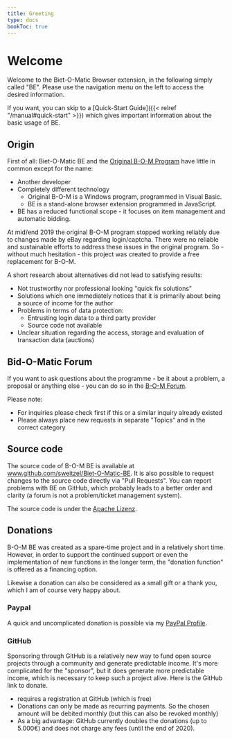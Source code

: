 ```yaml
---
title: Greeting
type: docs
bookToc: true
---
```


# Welcome

Welcome to the Biet-O-Matic Browser extension, in the following simply called "BE".
Please use the navigation menu on the left to access the desired information.

If you want, you can skip to a [Quick-Start Guide]({{< relref "/manual#quick-start" >}}) which gives important information about the basic usage of BE.

## Origin
First of all: Biet-O-Matic BE and the [Original B-O-M Program](https://www.bid-o-matic.org/hp/) have little in common except for the name:

* Another developer
* Completely different technology
    * Original B-O-M is a Windows program, programmed in Visual Basic.
    * BE is a stand-alone browser extension programmed in JavaScript.
* BE has a reduced functional scope - it focuses on item management and automatic bidding.

At mid/end 2019 the original B-O-M program stopped working reliably due to changes made by eBay regarding login/captcha.
There were no reliable and sustainable efforts to address these issues in the original program. 
So - without much hesitation - this project was created to provide a free replacement for B-O-M.

A short research about alternatives did not lead to satisfying results:

* Not trustworthy nor professional looking "quick fix solutions"
* Solutions which one immediately notices that it is primarily about being a source of income for the author
* Problems in terms of data protection:
    * Entrusting login data to a third party provider
    * Source code not available
* Unclear situation regarding the access, storage and evaluation of transaction data (auctions)

## Bid-O-Matic Forum
If you want to ask questions about the programme - be it about a problem,
a proposal or anything else - you can do so in the [B-O-M Forum](https://www.bid-o-matic.org/forum/index.php?c=6).

Please note:
* For inquiries please check first if this or a similar inquiry already existed
* Please always place new requests in separate "Topics" and in the correct category 

## Source code
The source code of B-O-M BE is available at www.github.com/sweitzel/Biet-O-Matic-BE.
It is also possible to request changes to the source code directly via "Pull Requests".
You can report problems with BE on GitHub, which probably leads to a better order and clarity
(a forum is not a problem/ticket management system).

The source code is under the [Apache Lizenz](https://github.com/sweitzel/Biet-O-Matic-BE/blob/master/LICENSE).

## Donations
B-O-M BE was created as a spare-time project and in a relatively short time. However, in order to support the continued
support or even the implementation of new functions in the longer term, the "donation function" is offered as a
financing option.

Likewise a donation can also be considered as a small gift or a thank you, which I am of course very happy about.

### Paypal
A quick and uncomplicated donation is possible via my [PayPal Profile](https://paypal.me/weitzels?locale.x=en_US).

### GitHub
Sponsoring through GitHub is a relatively new way to fund open source projects through a community and generate
predictable income. It's more complicated for the "sponsor", but it does generate more predictable income,
which is necessary to keep such a project alive. Here is the GitHub link to donate.

* requires a registration at GitHub (which is free)
* Donations can only be made as recurring payments. So the chosen amount will be debited monthly (but this can also be revoked monthly)
* As a big advantage: GitHub currently doubles the donations (up to 5.000€) and does not charge any fees (until the end of 2020).